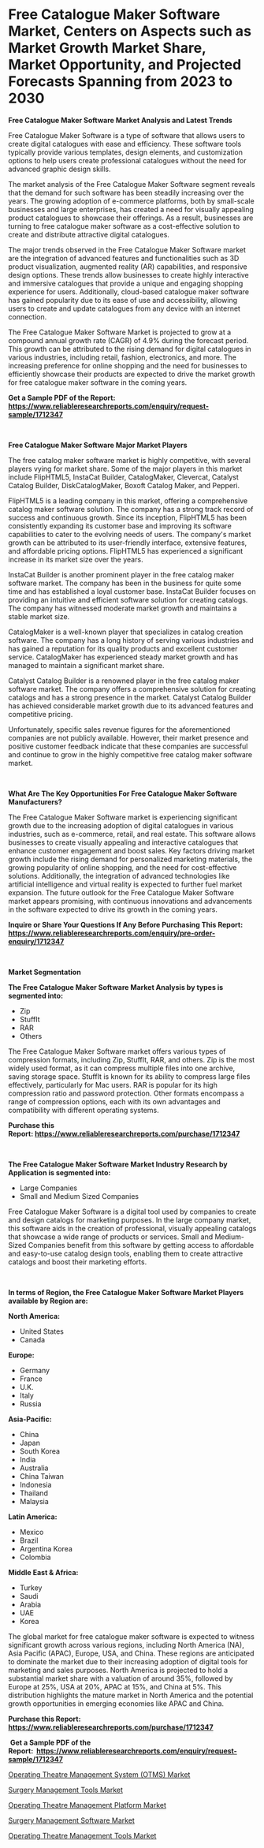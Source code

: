 <p><h1>Free Catalogue Maker Software Market, Centers on Aspects such as Market Growth Market Share, Market Opportunity, and Projected Forecasts Spanning from 2023 to 2030</h1></p><p><strong>Free Catalogue Maker Software Market Analysis and Latest Trends</strong></p>
<p><p>Free Catalogue Maker Software is a type of software that allows users to create digital catalogues with ease and efficiency. These software tools typically provide various templates, design elements, and customization options to help users create professional catalogues without the need for advanced graphic design skills.</p><p>The market analysis of the Free Catalogue Maker Software segment reveals that the demand for such software has been steadily increasing over the years. The growing adoption of e-commerce platforms, both by small-scale businesses and large enterprises, has created a need for visually appealing product catalogues to showcase their offerings. As a result, businesses are turning to free catalogue maker software as a cost-effective solution to create and distribute attractive digital catalogues.</p><p>The major trends observed in the Free Catalogue Maker Software market are the integration of advanced features and functionalities such as 3D product visualization, augmented reality (AR) capabilities, and responsive design options. These trends allow businesses to create highly interactive and immersive catalogues that provide a unique and engaging shopping experience for users. Additionally, cloud-based catalogue maker software has gained popularity due to its ease of use and accessibility, allowing users to create and update catalogues from any device with an internet connection.</p><p>The Free Catalogue Maker Software Market is projected to grow at a compound annual growth rate (CAGR) of 4.9% during the forecast period. This growth can be attributed to the rising demand for digital catalogues in various industries, including retail, fashion, electronics, and more. The increasing preference for online shopping and the need for businesses to efficiently showcase their products are expected to drive the market growth for free catalogue maker software in the coming years.</p></p>
<p><strong>Get a Sample PDF of the Report:&nbsp; <a href="https://www.reliableresearchreports.com/enquiry/request-sample/1712347">https://www.reliableresearchreports.com/enquiry/request-sample/1712347</a></strong></p>
<p>&nbsp;</p>
<p><strong>Free Catalogue Maker Software Major Market Players</strong></p>
<p><p>The free catalog maker software market is highly competitive, with several players vying for market share. Some of the major players in this market include FlipHTML5, InstaCat Builder, CatalogMaker, Clevercat, Catalyst Catalog Builder, DiskCatalogMaker, Boxoft Catalog Maker, and Pepperi.</p><p>FlipHTML5 is a leading company in this market, offering a comprehensive catalog maker software solution. The company has a strong track record of success and continuous growth. Since its inception, FlipHTML5 has been consistently expanding its customer base and improving its software capabilities to cater to the evolving needs of users. The company's market growth can be attributed to its user-friendly interface, extensive features, and affordable pricing options. FlipHTML5 has experienced a significant increase in its market size over the years.</p><p>InstaCat Builder is another prominent player in the free catalog maker software market. The company has been in the business for quite some time and has established a loyal customer base. InstaCat Builder focuses on providing an intuitive and efficient software solution for creating catalogs. The company has witnessed moderate market growth and maintains a stable market size.</p><p>CatalogMaker is a well-known player that specializes in catalog creation software. The company has a long history of serving various industries and has gained a reputation for its quality products and excellent customer service. CatalogMaker has experienced steady market growth and has managed to maintain a significant market share.</p><p>Catalyst Catalog Builder is a renowned player in the free catalog maker software market. The company offers a comprehensive solution for creating catalogs and has a strong presence in the market. Catalyst Catalog Builder has achieved considerable market growth due to its advanced features and competitive pricing.</p><p>Unfortunately, specific sales revenue figures for the aforementioned companies are not publicly available. However, their market presence and positive customer feedback indicate that these companies are successful and continue to grow in the highly competitive free catalog maker software market.</p></p>
<p>&nbsp;</p>
<p><strong>What Are The Key Opportunities For Free Catalogue Maker Software Manufacturers?</strong></p>
<p><p>The Free Catalogue Maker Software market is experiencing significant growth due to the increasing adoption of digital catalogues in various industries, such as e-commerce, retail, and real estate. This software allows businesses to create visually appealing and interactive catalogues that enhance customer engagement and boost sales. Key factors driving market growth include the rising demand for personalized marketing materials, the growing popularity of online shopping, and the need for cost-effective solutions. Additionally, the integration of advanced technologies like artificial intelligence and virtual reality is expected to further fuel market expansion. The future outlook for the Free Catalogue Maker Software market appears promising, with continuous innovations and advancements in the software expected to drive its growth in the coming years.</p></p>
<p><strong>Inquire or Share Your Questions If Any Before Purchasing This Report: <a href="https://www.reliableresearchreports.com/enquiry/pre-order-enquiry/1712347">https://www.reliableresearchreports.com/enquiry/pre-order-enquiry/1712347</a></strong></p>
<p>&nbsp;</p>
<p><strong>Market Segmentation</strong></p>
<p><strong>The Free Catalogue Maker Software Market Analysis by types is segmented into:</strong></p>
<p><ul><li>Zip</li><li>StuffIt</li><li>RAR</li><li>Others</li></ul></p>
<p><p>The Free Catalogue Maker Software market offers various types of compression formats, including Zip, StuffIt, RAR, and others. Zip is the most widely used format, as it can compress multiple files into one archive, saving storage space. StuffIt is known for its ability to compress large files effectively, particularly for Mac users. RAR is popular for its high compression ratio and password protection. Other formats encompass a range of compression options, each with its own advantages and compatibility with different operating systems.</p></p>
<p><strong>Purchase this Report:&nbsp;<a href="https://www.reliableresearchreports.com/purchase/1712347">https://www.reliableresearchreports.com/purchase/1712347</a></strong></p>
<p>&nbsp;</p>
<p><strong>The Free Catalogue Maker Software Market Industry Research by Application is segmented into:</strong></p>
<p><ul><li>Large Companies</li><li>Small and Medium Sized Companies</li></ul></p>
<p><p>Free Catalogue Maker Software is a digital tool used by companies to create and design catalogs for marketing purposes. In the large company market, this software aids in the creation of professional, visually appealing catalogs that showcase a wide range of products or services. Small and Medium-Sized Companies benefit from this software by getting access to affordable and easy-to-use catalog design tools, enabling them to create attractive catalogs and boost their marketing efforts.</p></p>
<p>&nbsp;</p>
<p><strong>In terms of Region, the Free Catalogue Maker Software Market Players available by Region are:</strong></p>
<p>
    <p> <strong> North America: </strong>
        <ul>
            <li>United States</li>
            <li>Canada</li>
        </ul>
        </p> 
    <p> <strong> Europe: </strong>
        <ul>
            <li>Germany</li>
            <li>France</li>
            <li>U.K.</li>
            <li>Italy</li>
            <li>Russia</li>
        </ul>
        </p> 
    <p> <strong> Asia-Pacific: </strong>
        <ul>
            <li>China</li>
            <li>Japan</li>
            <li>South Korea</li>
            <li>India</li>
            <li>Australia</li>
            <li>China Taiwan</li>
            <li>Indonesia</li>
            <li>Thailand</li>
            <li>Malaysia</li>
        </ul>
        </p> 
    <p> <strong> Latin America: </strong>
        <ul>
            <li>Mexico</li>
            <li>Brazil</li>
            <li>Argentina Korea</li>
            <li>Colombia</li>
        </ul>
        </p> 
    <p> <strong> Middle East & Africa: </strong>
        <ul>
            <li>Turkey</li>
            <li>Saudi</li>
            <li>Arabia</li>
            <li>UAE</li>
            <li>Korea</li>
        </ul>
    </p>
    </p>
<p><p>The global market for free catalogue maker software is expected to witness significant growth across various regions, including North America (NA), Asia Pacific (APAC), Europe, USA, and China. These regions are anticipated to dominate the market due to their increasing adoption of digital tools for marketing and sales purposes. North America is projected to hold a substantial market share with a valuation of around 35%, followed by Europe at 25%, USA at 20%, APAC at 15%, and China at 5%. This distribution highlights the mature market in North America and the potential growth opportunities in emerging economies like APAC and China.</p></p>
<p><strong>Purchase this Report: <a href="https://www.reliableresearchreports.com/purchase/1712347">https://www.reliableresearchreports.com/purchase/1712347</a></strong></p>
<p>&nbsp;<strong>Get a Sample PDF of the Report:&nbsp;&nbsp;<a href="https://www.reliableresearchreports.com/enquiry/request-sample/1712347">https://www.reliableresearchreports.com/enquiry/request-sample/1712347</a></strong></p>
<p><strong></strong></p>
<p><p><a href="https://medium.com/@patriciaday39/operating-theatre-management-system-otms-market-share-evolution-and-market-growth-trends-e91354b895a0">Operating Theatre Management System (OTMS) Market</a></p><p><a href="https://medium.com/@angelageorge32/surgery-management-tools-market-size-reveals-the-best-marketing-channels-in-global-industry-c9cc725705aa">Surgery Management Tools Market</a></p><p><a href="https://medium.com/@alicehanson1974/operating-theatre-management-platform-market-insight-market-trends-growth-forecasted-from-2023-5f180925c436">Operating Theatre Management Platform Market</a></p><p><a href="https://medium.com/@annaalexander40/surgery-management-software-market-size-market-outlook-and-market-forecast-2023-to-2030-8aaf0b116e7f">Surgery Management Software Market</a></p><p><a href="https://medium.com/@kennethjensen27/operating-theatre-management-tools-market-comprehensive-assessment-by-type-application-and-4cb8d3277fc8">Operating Theatre Management Tools Market</a></p></p>